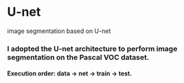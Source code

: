 # U-net
image segmentation based on U-net
### I adopted the __U-net__ architecture to perform image segmentation on the **Pascal VOC** dataset.
#### Execution order: data -> net -> train -> test.
